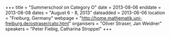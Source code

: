 +++
title = "Summerschool on Category O"
date = 2013-08-06
enddate = 2013-08-08
dates = "August 6 - 8, 2013"
dateadded = 2013-06-06
location = "Freiburg, Germany"
webpage = "http://home.mathematik.uni-freiburg.de/ostraser/cato.html"
organisers = "Oliver Straser, Jan Weidner"
speakers = "Peter Fiebig, Catharina Stroppel"
+++
